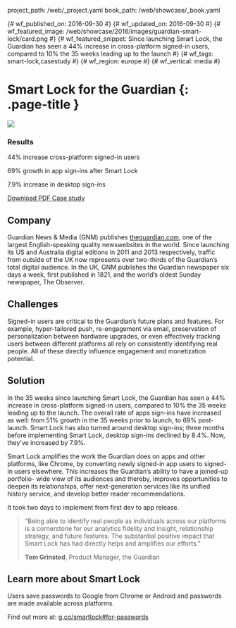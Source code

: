 project_path: /web/_project.yaml book_path: /web/showcase/_book.yaml

{# wf_published_on: 2016-09-30 #} {# wf_updated_on: 2016-09-30 #} {# wf_featured_image: /web/showcase/2016/images/guardian-smart-lock/card.png #} {# wf_featured_snippet: Since launching Smart Lock, the Guardian has seen a 44% increase in cross-platform signed-in users, compared to 10% the 35 weeks leading up to the launch #} {# wf_tags: smart-lock,casestudy #} {# wf_region: europe #} {# wf_vertical: media #}

# Smart Lock for the Guardian {: .page-title }

<img src="/web/showcase/2016/images/guardian-smart-lock/featured.png" class="attempt-right" />

### Results

<span class="compare-yes"></span> 44% increase cross-platform signed-in users

<span class="compare-yes"></span> 69% growth in app sign-ins after Smart Lock

<span class="compare-yes"></span> 7.9% increase in desktop sign-ins

<a class="button button-primary" href="pdfs/guardian-smartlock-casestudy.pdf">
  Download PDF Case study
</a>

## Company

Guardian News & Media (GNM) publishes [theguardian.com](https://theguardian.com), one of the largest English-speaking quality newswebsites in the world. Since launching its US and Australia digital editions in 2011 and 2013 respectively, traffic from outside of the UK now represents over two-thirds of the Guardian’s total digital audience. In the UK, GNM publishes the Guardian newspaper six days a week, first published in 1821, and the world’s oldest Sunday newspaper, The Observer.

## Challenges

Signed-in users are critical to the Guardian’s future plans and features. For example, hyper-tailored push, re-engagement via email, preservation of personalization between hardware upgrades, or even effectively tracking users between different platforms all rely on consistently identifying real people. All of these directly influence engagement and monetization potential.

## Solution

In the 35 weeks since launching Smart Lock, the Guardian has seen a 44% increase in cross-platform signed-in users, compared to 10% the 35 weeks leading up to the launch. The overall rate of apps sign-ins have increased as well: from 51% growth in the 35 weeks prior to launch, to 69% post-launch. Smart Lock has also turned around desktop sign-ins; three months before implementing Smart Lock, desktop sign-ins declined by 8.4%. Now, they’ve increased by 7.9%.

Smart Lock amplifies the work the Guardian does on apps and other platforms, like Chrome, by converting newly signed-in app users to signed-in users elsewhere. This increases the Guardian’s ability to have a joined-up portfolio- wide view of its audiences and thereby, improves opportunities to deepen its relationships, offer next-generation services like its unified history service, and develop better reader recommendations.

It took two days to implement from first dev to app release.

> “Being able to identify real people as individuals across our platforms is a cornerstone for our analytics fidelity and insight, relationship strategy, and future features. The substantial positive impact that Smart Lock has had directly helps and amplifies our efforts.”
> 
> **Tom Grinsted**, Product Manager, the Guardian

## Learn more about Smart Lock

Users save passwords to Google from Chrome or Android and passwords are made available across platforms.

Find out more at: [g.co/smartlock#for-passwords](https://g.co/smartlock#for-passwords)
